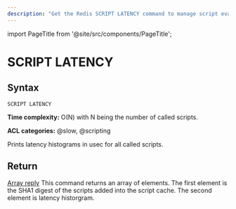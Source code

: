 ```yaml
---
description: "Get the Redis SCRIPT LATENCY command to manage script evaluation latency."
---
```


import PageTitle from '@site/src/components/PageTitle';

# SCRIPT LATENCY

<PageTitle title="Redis SCRIPT LATENCY Command (Documentation) | Dragonfly" />

## Syntax

    SCRIPT LATENCY

**Time complexity:** O(N) with N being the number of called scripts.

**ACL categories:** @slow, @scripting

Prints latency histograms in usec for all called scripts.

## Return

[Array reply](https://redis.io/docs/latest/develop/reference/protocol-spec/#arrays) This command returns an array of elements. The first element is the SHA1 digest of the scripts added into the script cache. The second element is latency historgram.
